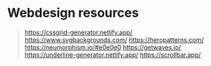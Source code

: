# Webdesign resources

> https://cssgrid-generator.netlify.app/
> https://www.svgbackgrounds.com/
> https://heropatterns.com/
> https://neumorphism.io/#e0e0e0
> https://getwaves.io/
> https://underline-generator.netlify.app/
> https://scrollbar.app/
